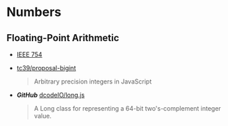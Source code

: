 # Numbers

## Floating-Point Arithmetic

* [IEEE 754](https://en.wikipedia.org/wiki/IEEE_754)

* [tc39/proposal-bigint](https://github.com/tc39/proposal-bigint)
  > Arbitrary precision integers in JavaScript

* ***GitHub*** [dcodeIO/long.js](https://github.com/dcodeIO/long.js)
  > A Long class for representing a 64-bit two's-complement integer value.
